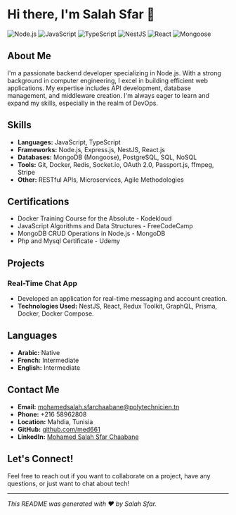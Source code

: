 # Hi there, I'm Salah Sfar 👋

![Node.js](https://img.shields.io/badge/Node.js-43853D?style=for-the-badge&logo=node.js&logoColor=white)
![JavaScript](https://img.shields.io/badge/JavaScript-F7DF1E?style=for-the-badge&logo=javascript&logoColor=black)
![TypeScript](https://img.shields.io/badge/TypeScript-007ACC?style=for-the-badge&logo=typescript&logoColor=white)
![NestJS](https://img.shields.io/badge/NestJS-E0234E?style=for-the-badge&logo=nestjs&logoColor=white)
![React](https://img.shields.io/badge/React-61DAFB?style=for-the-badge&logo=react&logoColor=black)
![Mongoose](https://img.shields.io/badge/Mongoose-880000?style=for-the-badge&logo=mongoose&logoColor=white)

## About Me
I'm a passionate backend developer specializing in Node.js. With a strong background in computer engineering, I excel in building efficient web applications. My expertise includes API development, database management, and middleware creation. I'm always eager to learn and expand my skills, especially in the realm of DevOps.

## Skills
- **Languages:** JavaScript, TypeScript
- **Frameworks:** Node.js, Express.js, NestJS, React.js
- **Databases:** MongoDB (Mongoose), PostgreSQL, SQL, NoSQL
- **Tools:** Git, Docker, Redis, Socket.io, OAuth 2.0, Passport.js, ffmpeg, Stripe
- **Other:** RESTful APIs, Microservices, Agile Methodologies

## Certifications
- Docker Training Course for the Absolute - Kodekloud
- JavaScript Algorithms and Data Structures - FreeCodeCamp
- MongoDB CRUD Operations in Node.js - MongoDB
- Php and Mysql Certificate - Udemy


## Projects

### Real-Time Chat App
- Developed an application for real-time messaging and account creation.
- **Technologies Used:** NestJS, React, Redux Toolkit, GraphQL, Prisma, Docker, Docker Compose.

## Languages
- **Arabic:** Native
- **French:** Intermediate
- **English:** Intermediate

## Contact Me
- **Email:** mohamedsalah.sfarchaabane@polytechnicien.tn
- **Phone:** +216 58962808
- **Location:** Mahdia, Tunisia
- **GitHub:** [github.com/med661](https://github.com/med661)
- **LinkedIn:** [Mohamed Salah Sfar Chaabane](https://www.linkedin.com/in/mohamed-salah-sfar-chaabane)

## Let's Connect!
Feel free to reach out if you want to collaborate on a project, have any questions, or just want to chat about tech!

---

*This README was generated with ❤️ by Salah Sfar.*
